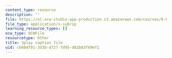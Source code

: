 ```yaml
---
content_type: resource
description: ''
file: https://ol-ocw-studio-app-production.s3.amazonaws.com/courses/6-0001-introduction-to-computer-science-and-programming-in-python-fall-2016/cb684f013d3bd7277d95d82b83f69ef1_qq7I2MQNrtU.srt
file_type: application/x-subrip
learning_resource_types: []
ocw_type: OCWFile
resourcetype: Other
title: 3play caption file
uid: cb684f01-3d3b-d727-7d95-d82b83f69ef1
---
```


